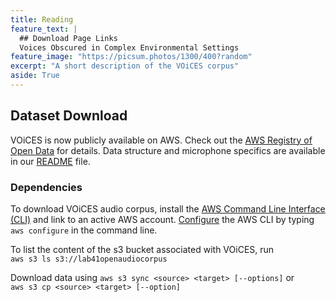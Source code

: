 ```yaml
---
title: Reading
feature_text: |
  ## Download Page Links
  Voices Obscured in Complex Environmental Settings
feature_image: "https://picsum.photos/1300/400?random"
excerpt: "A short description of the VOiCES corpus"
aside: True
---
```


## Dataset Download

VOiCES is now publicly available on AWS. Check out the [AWS Registry of Open Data](https://registry.opendata.aws/lab41-sri-voices/) for details. Data structure
and microphone specifics are available in our [README](Lab41-SRI-VOiCES_README.md) file.  

### Dependencies

To download VOiCES audio corpus, install the
[AWS Command Line Interface (CLI)](https://aws.amazon.com/cli/) and link to an active AWS account.
[Configure](https://docs.aws.amazon.com/cli/latest/userguide/cli-chap-getting-started.html) the AWS CLI by typing `aws configure` in the command line.

To list the content of the s3 bucket associated with VOiCES, run  
```aws s3 ls s3://lab41openaudiocorpus```

Download data using
```aws s3 sync <source> <target> [--options]```
or  
```aws s3 cp <source> <target> [--option]```
